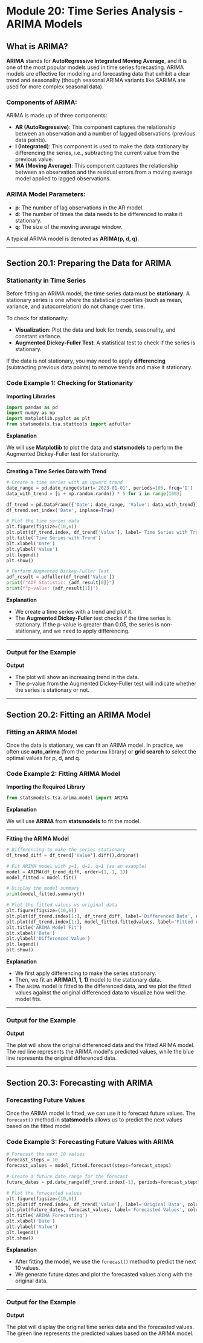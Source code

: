 # Module 20: Time Series Analysis - ARIMA Models

## What is ARIMA?

**ARIMA** stands for **AutoRegressive Integrated Moving Average**, and it is one of the most popular models used in time series forecasting. ARIMA models are effective for modeling and forecasting data that exhibit a clear trend and seasonality (though seasonal ARIMA variants like SARIMA are used for more complex seasonal data).

### Components of ARIMA:

ARIMA is made up of three components:

- **AR (AutoRegressive)**: This component captures the relationship between an observation and a number of lagged observations (previous data points).
- **I (Integrated)**: This component is used to make the data stationary by differencing the series, i.e., subtracting the current value from the previous value.
- **MA (Moving Average)**: This component captures the relationship between an observation and the residual errors from a moving average model applied to lagged observations.

### ARIMA Model Parameters:

- **p**: The number of lag observations in the AR model.
- **d**: The number of times the data needs to be differenced to make it stationary.
- **q**: The size of the moving average window.

A typical ARIMA model is denoted as **ARIMA(p, d, q)**.

---

## Section 20.1: Preparing the Data for ARIMA

### Stationarity in Time Series

Before fitting an ARIMA model, the time series data must be **stationary**. A stationary series is one where the statistical properties (such as mean, variance, and autocorrelation) do not change over time.

To check for stationarity:

- **Visualization**: Plot the data and look for trends, seasonality, and constant variance.
- **Augmented Dickey-Fuller Test**: A statistical test to check if the series is stationary.

If the data is not stationary, you may need to apply **differencing** (subtracting previous data points) to remove trends and make it stationary.

### Code Example 1: Checking for Stationarity

**Importing Libraries**

```python
import pandas as pd
import numpy as np
import matplotlib.pyplot as plt
from statsmodels.tsa.stattools import adfuller

```

**Explanation**

We will use **Matplotlib** to plot the data and **statsmodels** to perform the Augmented Dickey-Fuller test for stationarity.

---

**Creating a Time Series Data with Trend**

```python
# Create a time series with an upward trend
date_range = pd.date_range(start='2023-01-01', periods=100, freq='D')
data_with_trend = [i + np.random.randn() * 5 for i in range(100)]

df_trend = pd.DataFrame({'Date': date_range, 'Value': data_with_trend})
df_trend.set_index('Date', inplace=True)

# Plot the time series data
plt.figure(figsize=(10,6))
plt.plot(df_trend.index, df_trend['Value'], label='Time Series with Trend', color='blue')
plt.title('Time Series with Trend')
plt.xlabel('Date')
plt.ylabel('Value')
plt.legend()
plt.show()

# Perform Augmented Dickey-Fuller Test
adf_result = adfuller(df_trend['Value'])
print(f"ADF Statistic: {adf_result[0]}")
print(f"p-value: {adf_result[1]}")

```

**Explanation**

- We create a time series with a trend and plot it.
- The **Augmented Dickey-Fuller** test checks if the time series is stationary. If the p-value is greater than 0.05, the series is non-stationary, and we need to apply differencing.

---

### Output for the Example

**Output**

- The plot will show an increasing trend in the data.
- The p-value from the Augmented Dickey-Fuller test will indicate whether the series is stationary or not.

---

## Section 20.2: Fitting an ARIMA Model

### Fitting an ARIMA Model

Once the data is stationary, we can fit an ARIMA model. In practice, we often use **auto_arima** (from the `pmdarima` library) or **grid search** to select the optimal values for p, d, and q.

### Code Example 2: Fitting ARIMA Model

**Importing the Required Library**

```python
from statsmodels.tsa.arima.model import ARIMA

```

**Explanation**

We will use **ARIMA** from **statsmodels** to fit the model.

---

**Fitting the ARIMA Model**

```python
# Differencing to make the series stationary
df_trend_diff = df_trend['Value'].diff().dropna()

# Fit ARIMA model with p=1, d=1, q=1 (as an example)
model = ARIMA(df_trend_diff, order=(1, 1, 1))
model_fitted = model.fit()

# Display the model summary
print(model_fitted.summary())

# Plot the fitted values vs original data
plt.figure(figsize=(10,6))
plt.plot(df_trend.index[1:], df_trend_diff, label='Differenced Data', color='blue')
plt.plot(df_trend.index[1:], model_fitted.fittedvalues, label='Fitted ARIMA Model', color='red')
plt.title('ARIMA Model Fit')
plt.xlabel('Date')
plt.ylabel('Differenced Value')
plt.legend()
plt.show()

```

**Explanation**

- We first apply differencing to make the series stationary.
- Then, we fit an **ARIMA(1, 1, 1)** model to the stationary data.
- The `ARIMA` model is fitted to the differenced data, and we plot the fitted values against the original differenced data to visualize how well the model fits.

---

### Output for the Example

**Output**

The plot will show the original differenced data and the fitted ARIMA model. The red line represents the ARIMA model's predicted values, while the blue line represents the original differenced data.

---

## Section 20.3: Forecasting with ARIMA

### Forecasting Future Values

Once the ARIMA model is fitted, we can use it to forecast future values. The `forecast()` method in **statsmodels** allows us to predict the next values based on the fitted model.

### Code Example 3: Forecasting Future Values with ARIMA

```python
# Forecast the next 10 values
forecast_steps = 10
forecast_values = model_fitted.forecast(steps=forecast_steps)

# Create a future date range for the forecast
future_dates = pd.date_range(df_trend.index[-1], periods=forecast_steps + 1, freq='D')[1:]

# Plot the forecasted values
plt.figure(figsize=(10,6))
plt.plot(df_trend.index, df_trend['Value'], label='Original Data', color='blue')
plt.plot(future_dates, forecast_values, label='Forecasted Values', color='green')
plt.title('ARIMA Forecasting')
plt.xlabel('Date')
plt.ylabel('Value')
plt.legend()
plt.show()

```

**Explanation**

- After fitting the model, we use the `forecast()` method to predict the next 10 values.
- We generate future dates and plot the forecasted values along with the original data.

---

### Output for the Example

**Output**

The plot will display the original time series data and the forecasted values. The green line represents the predicted values based on the ARIMA model.